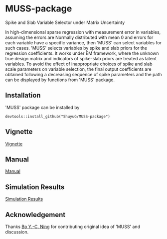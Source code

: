 # MUSS-package
Spike and Slab Variable Selector under Matrix Uncertainty

In high-dimensional sparse regression with measurement error in variables, assuming the errors are Normally distributed with mean 0 and errors for each variable have a specific variance, then 'MUSS' can select variables for such cases. 'MUSS' selects variables by spike and slab priors for the regression coefficients. It works under EM framework, where the unknown true design matrix and indicators of spike-slab priors are treated as latent variables. To avoid the effect of inappropriate choices of spike and slab scale parameters on variable selection, the final output coefficients are obtained following a decreasing sequence of spike parameters and the path can be displayed by functions from 'MUSS' package.

## Installation
'MUSS' package can be installed by

```devtools::install_github("ShuyuG/MUSS-package")``` 

## Vignette
[Vignette](https://github.com/ShuyuG/MUSS-package/blob/master/inst/doc/Vignette.pdf)

## Manual
[Manual](https://github.com/ShuyuG/MUSS-package/blob/master/inst/doc/MUSS_1.0.0.pdf)

## Simulation Results
[Simulation Results](https://github.com/ShuyuG/MUSS-package/blob/master/inst/doc/Simulation_Results.pdf)

## Acknowledgement
Thanks [Bo Y.-C. Ning](https://bo-ning.github.io/) for contributing original idea of 'MUSS' and discussion.

